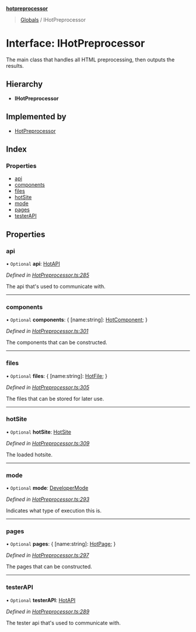 **[hotpreprocessor](../README.md)**

> [Globals](../globals.md) / IHotPreprocessor

# Interface: IHotPreprocessor

The main class that handles all HTML preprocessing, then outputs the
results.

## Hierarchy

* **IHotPreprocessor**

## Implemented by

* [HotPreprocessor](../classes/hotpreprocessor.md)

## Index

### Properties

* [api](ihotpreprocessor.md#api)
* [components](ihotpreprocessor.md#components)
* [files](ihotpreprocessor.md#files)
* [hotSite](ihotpreprocessor.md#hotsite)
* [mode](ihotpreprocessor.md#mode)
* [pages](ihotpreprocessor.md#pages)
* [testerAPI](ihotpreprocessor.md#testerapi)

## Properties

### api

• `Optional` **api**: [HotAPI](../classes/hotapi.md)

*Defined in [HotPreprocessor.ts:285](https://github.com/OurFreeLight/HotPreprocessor/blob/086eb28/src/HotPreprocessor.ts#L285)*

The api that's used to communicate with.

___

### components

• `Optional` **components**: { [name:string]: [HotComponent](../classes/hotcomponent.md);  }

*Defined in [HotPreprocessor.ts:301](https://github.com/OurFreeLight/HotPreprocessor/blob/086eb28/src/HotPreprocessor.ts#L301)*

The components that can be constructed.

___

### files

• `Optional` **files**: { [name:string]: [HotFile](../classes/hotfile.md);  }

*Defined in [HotPreprocessor.ts:305](https://github.com/OurFreeLight/HotPreprocessor/blob/086eb28/src/HotPreprocessor.ts#L305)*

The files that can be stored for later use.

___

### hotSite

• `Optional` **hotSite**: [HotSite](hotsite.md)

*Defined in [HotPreprocessor.ts:309](https://github.com/OurFreeLight/HotPreprocessor/blob/086eb28/src/HotPreprocessor.ts#L309)*

The loaded hotsite.

___

### mode

• `Optional` **mode**: [DeveloperMode](../enums/developermode.md)

*Defined in [HotPreprocessor.ts:293](https://github.com/OurFreeLight/HotPreprocessor/blob/086eb28/src/HotPreprocessor.ts#L293)*

Indicates what type of execution this is.

___

### pages

• `Optional` **pages**: { [name:string]: [HotPage](../classes/hotpage.md);  }

*Defined in [HotPreprocessor.ts:297](https://github.com/OurFreeLight/HotPreprocessor/blob/086eb28/src/HotPreprocessor.ts#L297)*

The pages that can be constructed.

___

### testerAPI

• `Optional` **testerAPI**: [HotAPI](../classes/hotapi.md)

*Defined in [HotPreprocessor.ts:289](https://github.com/OurFreeLight/HotPreprocessor/blob/086eb28/src/HotPreprocessor.ts#L289)*

The tester api that's used to communicate with.
